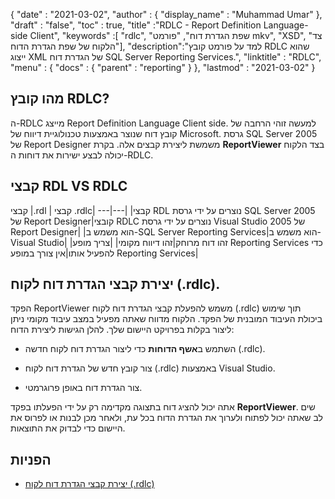 {
  "date" : "2021-03-02",
  "author" : {
    "display_name" : "Muhammad Umar"
},
  "draft" : "false",
  "toc" : true,
  "title" :"RDLC - Report Definition Language-side Client",
  "keywords" :[ "rdlc", "שפת הגדרת דוח", "פורמט mkv", "XSD", "צד הלקוח של שפת הגדרת הדוח"],
  "description":"למד על פורמט קובץ RDLC שהוא ייצוג XML של הגדרת דוח SQL Server Reporting Services.",
  "linktitle" : "RDLC",
  "menu" : {
    "docs" : {
      "parent" : "reporting"
}
},
  "lastmod" : "2021-03-02"
}

## מהו קובץ RDLC? ##

ה-RDLC מייצג Report Definition Language Client side. למעשה זוהי הרחבה של קובץ דוח שנוצר באמצעות טכנולוגיית דיווח של Microsoft. גרסת SQL Server 2005 של Report Designer משמשת ליצירת קבצים אלה. בקרת **ReportViewer** בצד הלקוח יכולה לבצע ישירות את דוחות ה-RDLC.

## קבצי RDL VS RDLC
קבצי |.rdl | קבצי .rdlc|
---|---|
|קבצי RDL נוצרים על ידי גרסת SQL Server 2005 של Report Designer|קובצי RDLC נוצרים על ידי גרסת Visual Studio 2005 של Report Designer|
|הוא משמש ב-SQL Server Reporting Services|הוא משמש ב-Visual Studio|
|זהו דוח מרוחק|זהו דיווח מקומי|
|צריך מופע Reporting Services כדי להפעיל אותו|אין צורך במופע Reporting Services|

## יצירת קבצי הגדרת דוח לקוח (.rdlc).
הפקד ReportViewer משמש להפעלת קבצי הגדרת דוח לקוח (.rdlc) תוך שימוש ביכולת העיבוד המובנית של הפקד. הלקוח מדווח שאתה מפעיל במצב עיבוד מקומי ניתן ליצור בקלות בפרויקט היישום שלך. להלן הגישות ליצירת הדוח:

- השתמש ב**אשף הדוחות** כדי ליצור הגדרת דוח לקוח חדשה (.rdlc).

- צור קובץ חדש של הגדרת דוח לקוח (.rdlc) באמצעות Visual Studio.

- צור הגדרת דוח באופן פרוגרמטי.


אתה יכול להציג דוח בתצוגה מקדימה רק על ידי הפעלתו בפקד **ReportViewer**. שים לב שאתה יכול לפתוח ולערוך את הגדרת הדוח בכל עת, ולאחר מכן לבנות או לפרוס את היישום כדי לבדוק את התוצאות.

## הפניות ##

- [יצירת קבצי הגדרת דוח לקוח (.rdlc)](https://learn.microsoft.com/en-us/previous-versions/visualstudio/visual-studio-2010/ms252067(v=vs.100))

